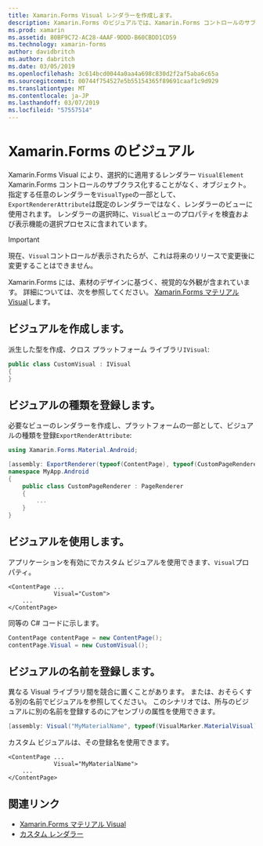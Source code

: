```yaml
---
title: Xamarin.Forms Visual レンダラーを作成します。
description: Xamarin.Forms のビジュアルでは、Xamarin.Forms コントロールのサブクラス化することがなく選択的に、VisualElement オブジェクトに適用するレンダラーを使用できます。
ms.prod: xamarin
ms.assetid: 80BF9C72-AC28-4AAF-9DDD-B60CBDD1CD59
ms.technology: xamarin-forms
author: davidbritch
ms.author: dabritch
ms.date: 03/05/2019
ms.openlocfilehash: 3c614bcd0044a0aa4a698c830d2f2af5aba6c65a
ms.sourcegitcommit: 00744f754527e5b55154365f89691caaf1c9d929
ms.translationtype: MT
ms.contentlocale: ja-JP
ms.lasthandoff: 03/07/2019
ms.locfileid: "57557514"
---
```

# <a name="xamarinforms-visual"></a>Xamarin.Forms のビジュアル

Xamarin.Forms Visual により、選択的に適用するレンダラー `VisualElement` Xamarin.Forms コントロールのサブクラス化することがなく、オブジェクト。 指定する任意のレンダラーを`VisualType`の一部として、`ExportRendererAttribute`は既定のレンダラーではなく、レンダラーのビューに使用されます。 レンダラーの選択時に、`Visual`ビューのプロパティを検査および表示機能の選択プロセスに含まれています。

> [!IMPORTANT]
> 現在、`Visual`コントロールが表示されたらが、これは将来のリリースで変更後に変更することはできません。

Xamarin.Forms には、素材のデザインに基づく、視覚的な外観が含まれています。 詳細については、次を参照してください。 [Xamarin.Forms マテリアル Visual](material-visual.md)します。

## <a name="create-a-visual"></a>ビジュアルを作成します。

派生した型を作成、クロス プラットフォーム ライブラリ`IVisual`:

```csharp
public class CustomVisual : IVisual
{
}
```

## <a name="register-the-visual-type"></a>ビジュアルの種類を登録します。

必要なビューのレンダラーを作成し、プラットフォームの一部として、ビジュアルの種類を登録`ExportRenderAttribute`:

```csharp
using Xamarin.Forms.Material.Android;

[assembly: ExportRenderer(typeof(ContentPage), typeof(CustomPageRenderer), new[] { typeof(CustomVisual) })]
namespace MyApp.Android
{
    public class CustomPageRenderer : PageRenderer
    {
        ...
    }
}
```

## <a name="consume-the-visual"></a>ビジュアルを使用します。

アプリケーションを有効にでカスタム ビジュアルを使用できます、`Visual`プロパティ。

```xaml
<ContentPage ...
             Visual="Custom">
    ...
</ContentPage>
```

同等の C# コードに示します。

```csharp
ContentPage contentPage = new ContentPage();
contentPage.Visual = new CustomVisual();
```

## <a name="register-a-name-for-a-visual"></a>ビジュアルの名前を登録します。

異なる Visual ライブラリ間を競合に置くことがあります。 または、おそらくする別の名前でビジュアルを参照してください。 このシナリオでは、所与のビジュアルに別の名前を登録するのにアセンブリの属性を使用できます。

```csharp
[assembly: Visual("MyMaterialName", typeof(VisualMarker.MaterialVisual))]
```

カスタム ビジュアルは、その登録名を使用できます。

```xaml
<ContentPage ...
             Visual="MyMaterialName">
    ...
</ContentPage>
````

## <a name="related-links"></a>関連リンク

- [Xamarin.Forms マテリアル Visual](material-visual.md)
- [カスタム レンダラー](~/xamarin-forms/app-fundamentals/custom-renderer/index.md)
